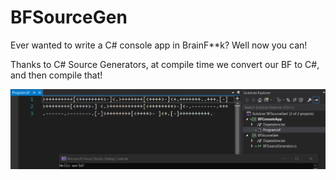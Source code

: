 # BFSourceGen
Ever wanted to write a C# console app in BrainF**k? Well now you can!

Thanks to C# Source Generators, at compile time we convert our BF to C#, and then compile that!

![Hello World Example](helloworld.PNG)